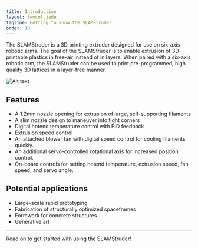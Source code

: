 ```yaml
---
title: Introduction
layout: twocol.jade
tagline: Getting to know the SLAMStruder
order: 10
---
```


The SLAMStruder is a 3D printing extruder designed for use on six-axis robotic arms. The goal of the SLAMStruder is to enable extrusion of 3D printable plastics in free-air instead of in layers. When paired with a six-axis robotic arm, the SLAMStruder can be used to print pre-programmed, high quality 3D lattices in a layer-free manner.

![Alt text](/assets/img/general/mounted_from_below.jpg)

## Features

- A 1.2mm nozzle opening for extrusion of large, self-supporting filaments
- A slim nozzle design to maneuver into tight corners
- Digital hotend temperature control with PID feedback
- Extrusion speed control
- An attached blower fan with digital speed control for cooling filaments quickly.
- An additional servo-controlled rotational axis for increased position control. 
- On-board controls for setting hotend temperature, extrusion speed, fan speed, and servo angle.

## Potential applications
- Large-scale rapid prototyping
- Fabrication of structurally optimized spaceframes
- Formwork for concrete structures
- Generative art

------

Read on to get started with using the SLAMStruder!
